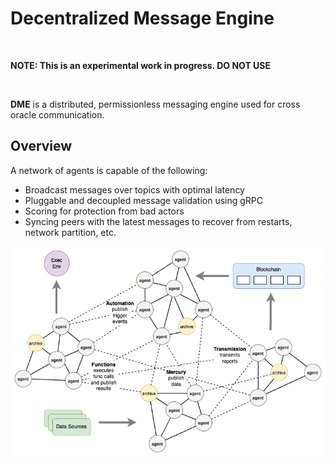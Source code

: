 # Decentralized Message Engine

<br />

**NOTE: This is an experimental work in progress. DO NOT USE**

<br />

**DME** is a distributed, permissionless messaging engine used for cross oracle communication.

## Overview

A network of agents is capable of the following:
- Broadcast messages over topics with optimal latency
- Pluggable and decoupled message validation using gRPC
- Scoring for protection from bad actors
- Syncing peers with the latest messages to recover from 
restarts, network partition, etc.

![composer-p2pmq.png](./resources/img/composer-p2pmq.png)

<br />
